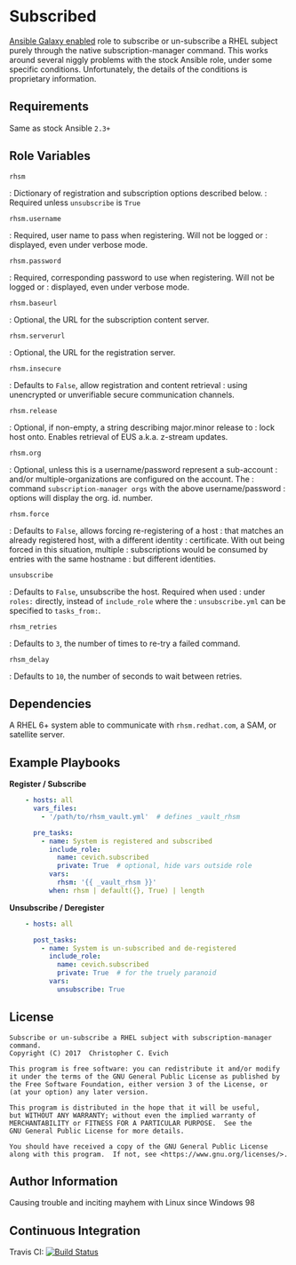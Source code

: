 Subscribed
==========

[Ansible Galaxy enabled](https://galaxy.ansible.com/cevich/subscribed)
role to subscribe or un-subscribe a RHEL
subject purely through the native subscription-manager command.
This works around several niggly problems with the stock Ansible
role, under some specific conditions.  Unfortunately, the details
of the conditions is proprietary information.

Requirements
------------

Same as stock Ansible ``2.3+``

Role Variables
--------------

`rhsm`

:   Dictionary of registration and subscription options described below.
:   Required unless ``unsubscribe`` is ``True``

`rhsm.username`

:   Required, user name to pass when registering.  Will not be logged or
:   displayed, even under verbose mode.

`rhsm.password`

:   Required, corresponding password to use when registering.  Will not be logged or
:   displayed, even under verbose mode.

`rhsm.baseurl`

:   Optional, the URL for the subscription content server.

`rhsm.serverurl`

:   Optional, the URL for the registration server.

`rhsm.insecure`

:   Defaults to ``False``, allow registration and content retrieval
:   using unencrypted or unverifiable secure communication channels.

`rhsm.release`

:   Optional, if non-empty, a string describing major.minor release to
:   lock host onto.  Enables retrieval of EUS a.k.a. z-stream updates.

`rhsm.org`

:   Optional, unless this is a username/password represent a sub-account
:   and/or multiple-organizations are configured on the account. The
:   command ``subscription-manager orgs`` with the above username/password
:   options will display the org. id. number.

`rhsm.force`

:   Defaults to ``False``, allows forcing re-registering of a host
:   that matches an already registered host, with a different identity
:   certificate.  With out being forced in this situation, multiple
:   subscriptions would be consumed by entries with the same hostname
:   but different identities.

`unsubscribe`

:   Defaults to ``False``, unsubscribe the host.  Required when used
:   under ``roles:`` directly, instead of ``include_role`` where the
:   ``unsubscribe.yml`` can be specified to ``tasks_from:``.

`rhsm_retries`

:   Defaults to ``3``, the number of times to re-try a failed command.

`rhsm_delay`


:   Defaults to ``10``, the number of seconds to wait between retries.


Dependencies
------------

A RHEL 6+ system able to communicate with ``rhsm.redhat.com``, a SAM, or satellite server.

Example Playbooks
----------------

**Register / Subscribe**

```yaml
    - hosts: all
      vars_files:
        - '/path/to/rhsm_vault.yml'  # defines _vault_rhsm

      pre_tasks:
        - name: System is registered and subscribed
          include_role:
            name: cevich.subscribed
            private: True  # optional, hide vars outside role
          vars:
            rhsm: '{{ _vault_rhsm }}'
          when: rhsm | default({}, True) | length
```

**Unsubscribe / Deregister**

```yaml
    - hosts: all

      post_tasks:
        - name: System is un-subscribed and de-registered
          include_role:
            name: cevich.subscribed
            private: True  # for the truely paranoid
          vars:
            unsubscribe: True
```

License
-------

    Subscribe or un-subscribe a RHEL subject with subscription-manager command.
    Copyright (C) 2017  Christopher C. Evich

    This program is free software: you can redistribute it and/or modify
    it under the terms of the GNU General Public License as published by
    the Free Software Foundation, either version 3 of the License, or
    (at your option) any later version.

    This program is distributed in the hope that it will be useful,
    but WITHOUT ANY WARRANTY; without even the implied warranty of
    MERCHANTABILITY or FITNESS FOR A PARTICULAR PURPOSE.  See the
    GNU General Public License for more details.

    You should have received a copy of the GNU General Public License
    along with this program.  If not, see <https://www.gnu.org/licenses/>.


Author Information
------------------

Causing trouble and inciting mayhem with Linux since Windows 98

Continuous Integration
----------------------

Travis CI: [![Build Status](https://travis-ci.org/cevich/subscribed.svg?branch=master)](https://travis-ci.org/cevich/subscribed)
